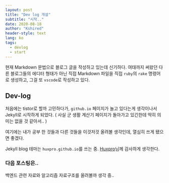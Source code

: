 ```yaml
---
layout: post
title: "Dev log 개설"
subtitle: "시작.."
date: 2020-08-18
author: "Kshired"
header-style: text
lang: ko
tags:
  - devlog
  - start
---
```


현재 Markdown 문법으로 블로그 글을 작성하고 있는데 신기하다. 여태까지 써왔던 다른 블로그들의 에디터 형태가 아닌 직접 Markdown 파일을 직접 `ruby`의 `rake` 명령어로 생성하고, 그걸 또 `vscode`로 작성하고 있다.

## Dev-log

처음에는 tistor로 할까 고민하다가, `github.io` 페이지가 놀고 있다는게 생각이나서 Jekyll로 시작하게 되었다. ( 사실 군 생활 계산기 페이지가 돌아가고 있긴한데 딱히 의미는 없을 것 같아서.. )

여기에는 내가 공부 한 것들과 다른 것들을 이것저것 올려볼 생각인데, 열심히 쓰게 됐으면 좋겠다.

Jekyll blog 테마는 `huxpro.github.io`를 쓰는 중. [Huxpro]("https://github.com/huxpro)님께 감사하게 생각한다.

### 다음 포스팅은..

백엔드 관련 자료와 알고리즘 자료구조를 올려볼까 생각 중..
